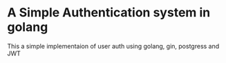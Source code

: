 # A Simple Authentication system in golang
This a simple implementaion of user auth using golang, gin, postgress and JWT


